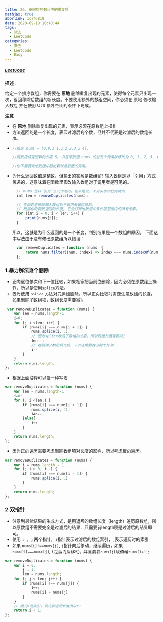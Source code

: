 ```yaml
---
title: 26. 删除排序数组中的重复项
mathjax: true
abbrlink: 1c7f6819
date: 2020-09-18 10:40:44
tags:
  - 算法
  - LeetCode
categories:
  - 算法
  - LeetCode
  - Easy
---
```


##### [LeetCode](https://leetcode-cn.com/problems/remove-duplicates-from-sorted-array/)

**描述**：

给定一个排序数组，你需要在 **原地** 删除重复出现的元素，使得每个元素只出现一次，返回移除后数组的新长度。不要使用额外的数组空间，你必须在 原地 修改输入数组 并在使用 O(1) 额外空间的条件下完成。

**注意**

+ 在 **原地** 删除重复出现的元素，表示必须在原数组上操作
+ 方法返回的是一个长度，表示过滤后的个数，但并不代表是过滤后的数组长度。
+ 
  ```javascript
  //给定 nums = [0,0,1,1,1,2,2,3,3,4],

  //函数应该返回新的长度 5, 并且原数组 nums 的前五个元素被修改为 0, 1, 2, 3, 4。

  //你不需要考虑数组中超出新长度后面的元素。
  ```
+ 为什么返回数值是整数，但输出的答案是数组呢?
  输入数组是以「引用」方式传递的，这意味着在函数里修改输入数组对于调用者是可见的。
  ```javascript
    // nums 是以“引用”方式传递的。也就是说，不对实参做任何拷贝
    int len = removeDuplicates(nums);

    // 在函数里修改输入数组对于调用者是可见的。
    // 根据你的函数返回的长度, 它会打印出数组中该长度范围内的所有元素。
    for (int i = 0; i < len; i++) {
        print(nums[i]);
    }
  ```
  所以，这就是为什么返回的是一个长度，判别结果是一个数组的原因。
  下面这中写法由于没有修改原数组所以错误：
  ```javascript
    var removeDuplicates = function (nums) {
        return nums.filter((num, index) => index === nums.indexOf(num)).length;
    };
  ```
  
### 1.暴力解法逐个删除

+ 正向逐位依次和下一位比较，如果相等把当前位删除，因为必须在原数组上操作，所以是使用`splice`方法。
+ 因为使用 `splice` 方法对元素组删除，所以正向比较时需要注意数组的长度，如果删除了数组项，数组长度需要减1。

```javascript
 var removeDuplicates = function (nums) {
    var len = nums.length-1,
    i=0;
    for (; i <len; i++) {
        if (nums[i] === nums[i + 1]) {
            nums.splice(i, 1);
            // 因为splice改变了数组的长度，所以数组长度需要减1
            len--;
            // 在删除了数组项之后，下次还需要在当前为比较
            i--
        }
    }
    return nums.length;
};
```

+ 根据上面注释可以换一种写法

```javascript
var removeDuplicates = function (nums) {
    var len = nums.length-1,
    i=0;
    for (; i <len;) {
        if (nums[i] === nums[i + 1]) {
            nums.splice(i, 1);
            len--;
        }else{
            i++
        }
    }
    return nums.length;
};
```

+ 因为正向遍历需要考虑删除数组项对长度的影响，所以考虑反向遍历。

```javascript
var removeDuplicates = function (nums) {
    var i = nums.length - 1;
    for (; i > 0; i--) {
        if (nums[i] === nums[i - 1]) {
            nums.splice(i, 1)
        }
    }
    return nums.length;
};
```

### 2.双指针

+ 注意到最终结果的生成方式，是用返回的数组长度（length）遍历原数组，所以原数组不需要完全是过滤后的结果，只需要前length项是过滤后的结果即可。
+ 使用 `i , j` 两个指针，`i`指针表示过滤后的数组索引，`j`表示遍历时的索引
+ 如果 `nums[i]!==nums[j]`, `j`指针向后移动，继续遍历，如果`nums[i]===nums[j]`, `i`之后向后移动，并且要把`nums[j]`赋值给`nums[i+1]`;

```javascript
var removeDuplicates = function (nums) {
    var i = 0,
        j = 1,
        len = nums.length;
    for (; j < len; j++) {
        if (nums[i] !== nums[j]) {
            i++;
            nums[i] = nums[j]
        }
    }
    // 因为i是索引，最后要返回长度所以+1
    return i + 1;
};
```